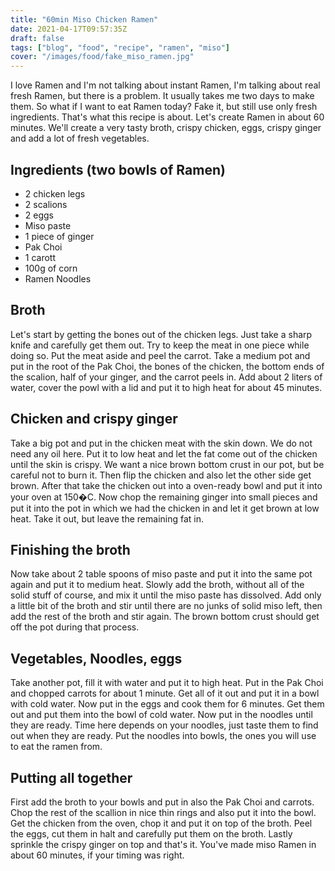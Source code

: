 ```yaml
---
title: "60min Miso Chicken Ramen"
date: 2021-04-17T09:57:35Z   
draft: false
tags: ["blog", "food", "recipe", "ramen", "miso"]
cover: "/images/food/fake_miso_ramen.jpg"  
---
```

I love Ramen and I'm  not talking about instant Ramen, I'm talking about real fresh Ramen, but there is a problem. It usually takes me two days to make them. So what if I want to eat Ramen today?
Fake it, but still use only fresh ingredients. That's what this recipe is about. Let's create Ramen in about 60 minutes. We'll create a very tasty broth, crispy chicken, eggs, crispy ginger and add a lot of fresh vegetables. 

## Ingredients (two bowls of Ramen)
* 2 chicken legs
* 2 scalions
* 2 eggs
* Miso paste
* 1 piece of ginger
* Pak Choi
* 1 carott
* 100g of corn
* Ramen Noodles

## Broth
Let's start by getting the bones out of the chicken legs. Just take a sharp knife and carefully get them out. Try to keep the meat in one piece while doing so. Put the meat aside and peel the carrot. 
Take a medium pot and put in the root of the Pak Choi, the bones of the chicken, the bottom ends of the scalion, half of your ginger, and the carrot peels in. Add about 2 liters of water, cover the powl with a lid and put it to high heat for about 45 minutes.

## Chicken and crispy ginger
Take a big pot and put in the chicken meat with the skin down. We do not need any oil here. Put it to low heat and let the fat come out of the chicken until the skin is crispy. We want a nice brown bottom crust in our pot, but be careful not to burn it. Then flip the chicken and also let the other side get brown. After that take the chicken out into a oven-ready bowl and put it into your oven at 150�C. 
Now chop the remaining ginger into small pieces and put it into the pot in which we had the chicken in and let it get brown at low heat. Take it out, but leave the remaining fat in.

## Finishing the broth
Now take about 2 table spoons of miso paste and put it into the same pot again and put it to medium heat. Slowly add the broth, without all of the solid stuff of course, and mix it until the miso paste has dissolved. Add only a little bit of the broth and stir until there are no junks of solid miso left, then add the rest of the broth and stir again. The brown bottom crust should get off the pot during that process.

## Vegetables, Noodles, eggs
Take another pot, fill it with water and put it to high heat. Put in the Pak Choi and chopped carrots for about 1 minute. Get all of it out and put it in a bowl with cold water. Now put in the eggs and cook them for 6 minutes. Get them out and put them into the bowl of cold water. Now put in the noodles until they are ready. Time here depends on your noodles, just taste them to find out when they are ready. Put the noodles into bowls, the ones you will use to eat the ramen from.

## Putting all together
First add the broth to your bowls and put in also the Pak Choi and carrots.  Chop the rest of the scallion in nice thin rings and also put it into the bowl. Get the chicken from the oven, chop it and put it on top of the broth. Peel the eggs, cut them in halt and carefully put them on the broth. Lastly sprinkle the crispy ginger on top and that's it. You've made miso Ramen in about 60 minutes, if your timing was right.


